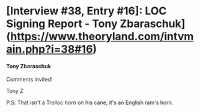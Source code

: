 # [Interview #38, Entry #16]: LOC Signing Report - Tony Zbaraschuk](https://www.theoryland.com/intvmain.php?i=38#16)

#### Tony Zbaraschuk

Comments invited!

Tony Z

P.S. That isn't a Trolloc horn on his cane, it's an English ram's horn.

